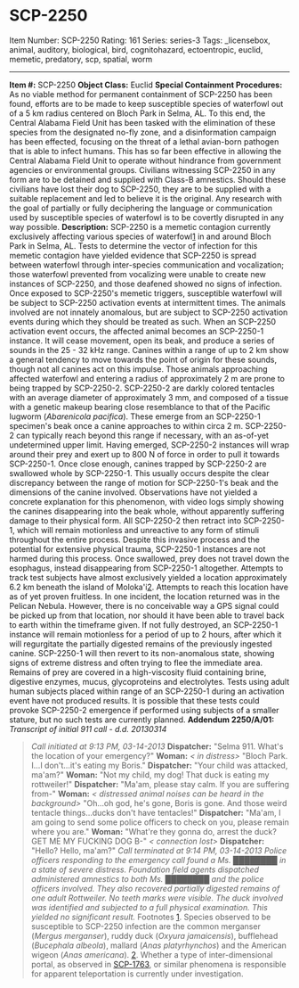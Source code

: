 # SCP-2250
Item Number: SCP-2250
Rating: 161
Series: series-3
Tags: _licensebox, animal, auditory, biological, bird, cognitohazard, ectoentropic, euclid, memetic, predatory, scp, spatial, worm

---

**Item #:** SCP-2250
**Object Class:** Euclid
**Special Containment Procedures:** As no viable method for permanent containment of SCP-2250 has been found, efforts are to be made to keep susceptible species of waterfowl out of a 5 km radius centered on Bloch Park in Selma, AL.
To this end, the Central Alabama Field Unit has been tasked with the elimination of these species from the designated no-fly zone, and a disinformation campaign has been effected, focusing on the threat of a lethal avian-born pathogen that is able to infect humans. This has so far been effective in allowing the Central Alabama Field Unit to operate without hindrance from government agencies or environmental groups.
Civilians witnessing SCP-2250 in any form are to be detained and supplied with Class-B amnestics. Should these civilians have lost their dog to SCP-2250, they are to be supplied with a suitable replacement and led to believe it is the original.
Any research with the goal of partially or fully deciphering the language or communication used by susceptible species of waterfowl is to be covertly disrupted in any way possible.
**Description:** SCP-2250 is a memetic contagion currently exclusively affecting various species of waterfowl[1](javascript:;) in and around Bloch Park in Selma, AL.
Tests to determine the vector of infection for this memetic contagion have yielded evidence that SCP-2250 is spread between waterfowl through inter-species communication and vocalization; those waterfowl prevented from vocalizing were unable to create new instances of SCP-2250, and those deafened showed no signs of infection. Once exposed to SCP-2250's memetic triggers, susceptible waterfowl will be subject to SCP-2250 activation events at intermittent times.
The animals involved are not innately anomalous, but are subject to SCP-2250 activation events during which they should be treated as such. When an SCP-2250 activation event occurs, the affected animal becomes an SCP-2250-1 instance. It will cease movement, open its beak, and produce a series of sounds in the 25 - 32 kHz range. Canines within a range of up to 2 km show a general tendency to move towards the point of origin for these sounds, though not all canines act on this impulse. Those animals approaching affected waterfowl and entering a radius of approximately 2 m are prone to being trapped by SCP-2250-2.
SCP-2250-2 are darkly colored tentacles with an average diameter of approximately 3 mm, and composed of a tissue with a genetic makeup bearing close resemblance to that of the Pacific lugworm (_Abarenicola pacifica_). These emerge from an SCP-2250-1 specimen's beak once a canine approaches to within circa 2 m. SCP-2250-2 can typically reach beyond this range if necessary, with an as-of-yet undetermined upper limit. Having emerged, SCP-2250-2 instances will wrap around their prey and exert up to 800 N of force in order to pull it towards SCP-2250-1.
Once close enough, canines trapped by SCP-2250-2 are swallowed whole by SCP-2250-1. This usually occurs despite the clear discrepancy between the range of motion for SCP-2250-1's beak and the dimensions of the canine involved. Observations have not yielded a concrete explanation for this phenomenon, with video logs simply showing the canines disappearing into the beak whole, without apparently suffering damage to their physical form. All SCP-2250-2 then retract into SCP-2250-1, which will remain motionless and unreactive to any form of stimuli throughout the entire process. Despite this invasive process and the potential for extensive physical trauma, SCP-2250-1 instances are not harmed during this process.
Once swallowed, prey does not travel down the esophagus, instead disappearing from SCP-2250-1 altogether. Attempts to track test subjects have almost exclusively yielded a location approximately 6.2 km beneath the island of Moloka'i[2](javascript:;). Attempts to reach this location have as of yet proven fruitless.
In one incident, the location returned was in the Pelican Nebula. However, there is no conceivable way a GPS signal could be picked up from that location, nor should it have been able to travel back to earth within the timeframe given.
If not fully destroyed, an SCP-2250-1 instance will remain motionless for a period of up to 2 hours, after which it will regurgitate the partially digested remains of the previously ingested canine. SCP-2250-1 will then revert to its non-anomalous state, showing signs of extreme distress and often trying to flee the immediate area. Remains of prey are covered in a high-viscosity fluid containing brine, digestive enzymes, mucus, glycoproteins and electrolytes.
Tests using adult human subjects placed within range of an SCP-2250-1 during an activation event have not produced results. It is possible that these tests could provoke SCP-2250-2 emergence if performed using subjects of a smaller stature, but no such tests are currently planned.
**Addendum 2250/A/01:** _Transcript of initial 911 call - d.d. 20130314_
> _Call initiated at 9:13 PM, 03-14-2013_
> **Dispatcher:** "Selma 911. What's the location of your emergency?"
> **Woman:** _< in distress>_ "Bloch Park. I…I don't…it's eating my Boris."
> **Dispatcher:** "Your child was attacked, ma'am?"
> **Woman:** "Not my child, my dog! That duck is eating my rottweiler!"
> **Dispatcher:** "Ma'am, please stay calm. If you are suffering from-"
> **Woman:** _< distressed animal noises can be heard in the background>_ "Oh…oh god, he's gone, Boris is gone. And those weird tentacle things…ducks don't have tentacles!"
> **Dispatcher:** "Ma'am, I am going to send some police officers to check on you, please remain where you are."
> **Woman:** "What're they gonna do, arrest the duck? GET ME MY FUCKING DOG B-" _< connection lost>_
> **Dispatcher:** "Hello? Hello, ma'am?"
> _Call terminated at 9:14 PM, 03-14-2013_
_Police officers responding to the emergency call found a Ms. ████████ in a state of severe distress. Foundation field agents dispatched administered amnestics to both Ms. ████████ and the police officers involved. They also recovered partially digested remains of one adult Rottweiler. No teeth marks were visible._
_The duck involved was identified and subjected to a full physical examination. This yielded no significant result._
Footnotes
[1](javascript:;). Species observed to be susceptible to SCP-2250 infection are the common merganser (_Mergus merganser_), ruddy duck (_Oxyura jamaicensis_), bufflehead (_Bucephala albeola_), mallard (_Anas platyrhynchos_) and the American wigeon (_Anas americana_).
[2](javascript:;). Whether a type of inter-dimensional portal, as observed in [SCP-1763](/scp-1763), or similar phenomena is responsible for apparent teleportation is currently under investigation.